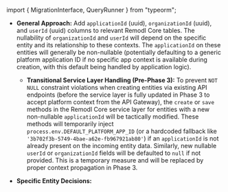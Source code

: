 import { MigrationInterface, QueryRunner } from "typeorm";

-   **General Approach:** Add `applicationId` (uuid), `organizationId` (uuid), and `userId` (uuid) columns to relevant Remodl Core tables. The nullability of `organizationId` and `userId` will depend on the specific entity and its relationship to these contexts. The `applicationId` on these entities will generally be non-nullable (potentially defaulting to a generic platform application ID if no specific app context is available during creation, with this default being handled by application logic).

    -   **Transitional Service Layer Handling (Pre-Phase 3):** To prevent `NOT NULL` constraint violations when creating entities via existing API endpoints (before the service layer is fully updated in Phase 3 to accept platform context from the API Gateway), the `create` or `save` methods in the Remodl Core service layer for entities with a new non-nullable `applicationId` will be tactically modified. These methods will temporarily inject `process.env.DEFAULT_PLATFORM_APP_ID` (or a hardcoded fallback like `'3b702f3b-5749-4bae-a62e-fb967921ab80'`) if an `applicationId` is not already present on the incoming entity data. Similarly, new nullable `userId` or `organizationId` fields will be defaulted to `null` if not provided. This is a temporary measure and will be replaced by proper context propagation in Phase 3.

-   **Specific Entity Decisions:** 